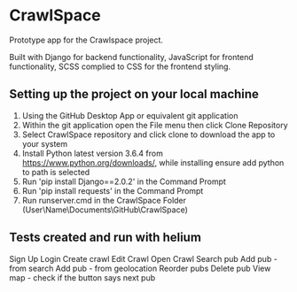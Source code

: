 # CrawlSpace
Prototype app for the Crawlspace project.

Built with Django for backend functionality, JavaScript for frontend functionality, SCSS complied to CSS for the frontend styling.

## Setting up the project on your local machine
1. Using the GitHub Desktop App or equivalent git application
2. Within the git application open the File menu then click Clone Repository
3. Select CrawlSpace repository and click clone to download the app to your system
4. Install Python latest version 3.6.4 from https://www.python.org/downloads/, while installing ensure add python to path is selected
5. Run 'pip install Django==2.0.2' in the Command Prompt
6. Run 'pip install requests' in the Command Prompt
7. Run runserver.cmd in the CrawlSpace Folder (User\Name\Documents\GitHub\CrawlSpace)


## Tests created and run with helium

Sign Up
Login
Create crawl
Edit Crawl
Open Crawl
Search pub
Add pub - from search
Add pub - from geolocation
Reorder pubs
Delete pub
View map - check if the button says next pub
